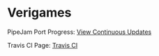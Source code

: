 # Verigames #

PipeJam Port Progress: [View Continuous Updates](https://verigames.github.io/)

Travis CI Page: [Travis CI](https://travis-ci.org/kblack37/verigames/builds)

